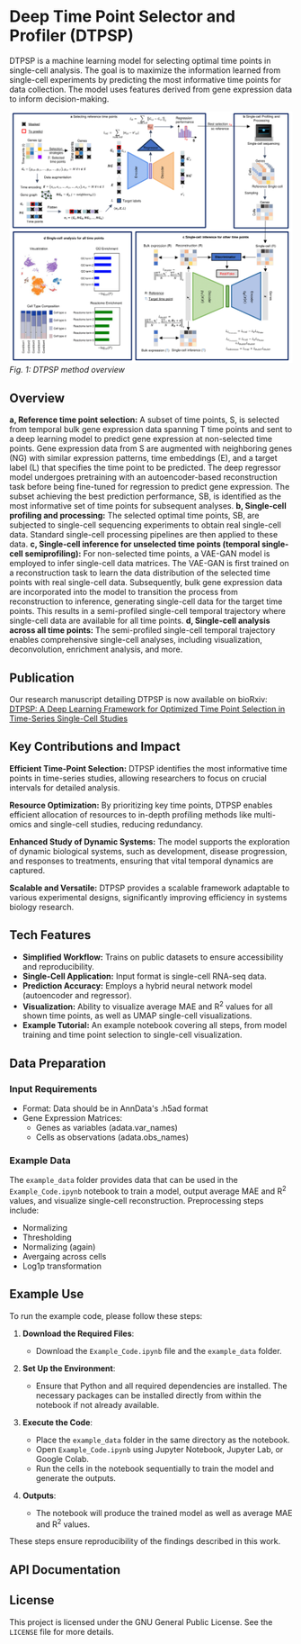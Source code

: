 # Deep Time Point Selector and Profiler (DTPSP)
DTPSP is a machine learning model for selecting optimal time points in single-cell analysis. The goal is to maximize the information learned from single-cell experiments by predicting the most informative time points for data collection. The model uses features derived from gene expression data to inform decision-making.

![Alt text](fig1_GitHub.png)
*Fig. 1: DTPSP method overview*

## Overview
**a, Reference time point selection:** A subset of time points, S, is selected from temporal bulk gene expression data spanning T time points and sent to a deep learning model to predict gene expression at non-selected time points. Gene expression data from S are augmented with neighboring genes (NG) with similar expression patterns, time embeddings (E), and a target label (L) that specifies the time point to be predicted. The deep regressor model undergoes pretraining with an autoencoder-based reconstruction task before being fine-tuned for regression to predict gene expression. The subset achieving the best prediction performance, SB, is identified as the most informative set of time points for subsequent analyses. **b, Single-cell profiling and processing:** The selected optimal time points, SB, are subjected to single-cell sequencing experiments to obtain real single-cell data. Standard single-cell processing pipelines are then applied to these data. **c, Single-cell inference for unselected time points (temporal single-cell semiprofiling):** For non-selected time points, a VAE-GAN model is employed to infer single-cell data matrices. The VAE-GAN is first trained on a reconstruction task to learn the data distribution of the selected time points with real single-cell data. Subsequently, bulk gene expression data are incorporated into the model to transition the process from reconstruction to inference, generating single-cell data for the target time points. This results in a semi-profiled single-cell temporal trajectory where single-cell data are available for all time points. **d, Single-cell analysis across all time points:** The semi-profiled single-cell temporal trajectory enables comprehensive single-cell analyses, including visualization, deconvolution, enrichment analysis, and more.

## Publication
Our research manuscript detailing DTPSP is now available on bioRxiv: [DTPSP: A Deep Learning Framework for Optimized Time Point Selection in Time-Series Single-Cell Studies](https://www.biorxiv.org/content/10.1101/2024.12.18.629276v1)

## Key Contributions and Impact
**Efficient Time-Point Selection:** DTPSP identifies the most informative time points in time-series studies, allowing researchers to focus on crucial intervals for detailed analysis.

**Resource Optimization:** By prioritizing key time points, DTPSP enables efficient allocation of resources to in-depth profiling methods like multi-omics and single-cell studies, reducing redundancy.

**Enhanced Study of Dynamic Systems:** The model supports the exploration of dynamic biological systems, such as development, disease progression, and responses to treatments, ensuring that vital temporal dynamics are captured.

**Scalable and Versatile:** DTPSP provides a scalable framework adaptable to various experimental designs, significantly improving efficiency in systems biology research.

## Tech Features
- **Simplified Workflow:** Trains on public datasets to ensure accessibility and reproducibility.
- **Single-Cell Application:** Input format is single-cell RNA-seq data.
- **Prediction Accuracy:** Employs a hybrid neural network model (autoencoder and regressor).
- **Visualization:** Ability to visualize average MAE and R<sup>2</sup> values for all shown time points, as well as UMAP single-cell visualizations.
- **Example Tutorial:** An example notebook covering all steps, from model training and time point selection to single-cell visualization.

## Data Preparation
### Input Requirements
- Format: Data should be in AnnData's .h5ad format
- Gene Expression Matrices:
  - Genes as variables (adata.var_names)
  - Cells as observations (adata.obs_names)
### Example Data
The `example_data` folder provides data that can be used in the `Example_Code.ipynb` notebook to train a model, output average MAE and R<sup>2</sup> values, and visualize single-cell reconstruction.
Preprocessing steps include:
- Normalizing
- Thresholding
- Normalizing (again)
- Avergaing across cells
- Log1p transformation

## Example Use
To run the example code, please follow these steps:

1. **Download the Required Files**:  
   - Download the `Example_Code.ipynb` file and the `example_data` folder.

2. **Set Up the Environment**:  
   - Ensure that Python and all required dependencies are installed. The necessary packages can be installed directly from within the notebook if not already available.

3. **Execute the Code**:  
   - Place the `example_data` folder in the same directory as the notebook.  
   - Open `Example_Code.ipynb` using Jupyter Notebook, Jupyter Lab, or Google Colab.  
   - Run the cells in the notebook sequentially to train the model and generate the outputs.

4. **Outputs**:  
   - The notebook will produce the trained model as well as average MAE and R<sup>2</sup> values.

These steps ensure reproducibility of the findings described in this work.

## API Documentation


## License
This project is licensed under the GNU General Public License. See the `LICENSE` file for more details.
